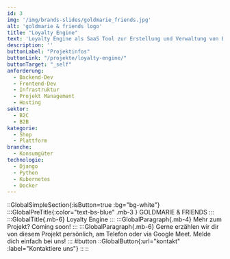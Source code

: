 ```yaml
---
id: 3
img: '/img/brands-slides/goldmarie_friends.jpg'
alt: 'goldmarie & friends logo'
title: "Loyalty Engine"
text: 'Loyalty Engine als SaaS Tool zur Erstellung und Verwaltung von Bonifizierungs- und Prämienkampagnen mit Möglichkeiten zur Erstellung komplexer Punktelogiken.'
description: ''
buttonLabel: "Projektinfos"
buttonLink: "/projekte/loyalty-engine/"
buttonTarget: "_self"
anforderung: 
  - Backend-Dev
  - Frontend-Dev
  - Infrastruktur
  - Projekt Management
  - Hosting
sektor: 
  - B2C
  - B2B
kategorie: 
  - Shop
  - Plattform
branche: 
  - Konsumgüter
technologie: 
  - Django
  - Python
  - Kubernetes
  - Docker
---
```


::GlobalSimpleSection{:isButton=true :bg="bg-white"}
:::GlobalPreTitle{:color="text-bs-blue" .mb-3 }
GOLDMARIE & FRIENDS
:::
:::GlobalTitle{.mb-6}
Loyalty Engine
:::
:::GlobalParagraph{.mb-4}
Mehr zum Projekt? Coming soon!
:::
:::GlobalParagraph{.mb-6}
Gerne erzählen wir dir von diesem Projekt persönlich, am Telefon oder via Google Meet. Melde dich einfach bei uns!
:::
#button
::GlobalButton{:url="kontakt" :label="Kontaktiere uns"}
::
::